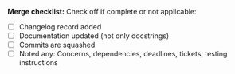 
**Merge checklist:**
Check off if complete or not applicable:
- [ ] Changelog record added
- [ ] Documentation updated (not only docstrings)
- [ ] Commits are squashed
- [ ] Noted any: Concerns, dependencies, deadlines, tickets, testing instructions
